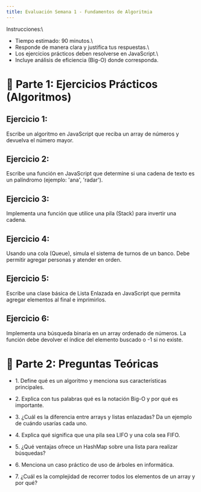 ```yaml
---
title: Evaluación Semana 1 - Fundamentos de Algoritmia
---
```


Instrucciones:\
- Tiempo estimado: 90 minutos.\
- Responde de manera clara y justifica tus respuestas.\
- Los ejercicios prácticos deben resolverse en JavaScript.\
- Incluye análisis de eficiencia (Big-O) donde corresponda.

# 🔹 Parte 1: Ejercicios Prácticos (Algoritmos)

## Ejercicio 1:

Escribe un algoritmo en JavaScript que reciba un array de números y
devuelva el número mayor.

## Ejercicio 2:

Escribe una función en JavaScript que determine si una cadena de texto
es un palíndromo (ejemplo: \'ana\', \'radar\').

## Ejercicio 3:

Implementa una función que utilice una pila (Stack) para invertir una
cadena.

## Ejercicio 4:

Usando una cola (Queue), simula el sistema de turnos de un banco. Debe
permitir agregar personas y atender en orden.

## Ejercicio 5:

Escribe una clase básica de Lista Enlazada en JavaScript que permita
agregar elementos al final e imprimirlos.

## Ejercicio 6:

Implementa una búsqueda binaria en un array ordenado de números. La
función debe devolver el índice del elemento buscado o -1 si no existe.

# 🔹 Parte 2: Preguntas Teóricas

-   1\. Define qué es un algoritmo y menciona sus características
    principales.

-   2\. Explica con tus palabras qué es la notación Big-O y por qué es
    importante.

-   3\. ¿Cuál es la diferencia entre arrays y listas enlazadas? Da un
    ejemplo de cuándo usarías cada uno.

-   4\. Explica qué significa que una pila sea LIFO y una cola sea FIFO.

-   5\. ¿Qué ventajas ofrece un HashMap sobre una lista para realizar
    búsquedas?

-   6\. Menciona un caso práctico de uso de árboles en informática.

-   7\. ¿Cuál es la complejidad de recorrer todos los elementos de un
    array y por qué?
